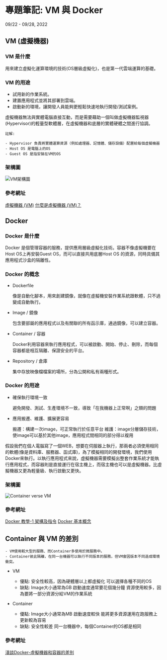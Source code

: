 # 專題筆記: VM 與 Docker
09/22 - 09/28, 2022

<!-- -------------------------------------------------- -->
VM (虛擬機器)
---

### VM 是什麼

用來建立虛擬化運算環境的技術(OS層級虛擬化)，也是第一代雲端運算的基礎。

### VM 的用途

- 試用新的作業系統。
- 建置應用程式並將其部署到雲端。
- 啟動新的環境，讓開發人員能夠更輕鬆快速地執行開發/測試案例。

虛擬機器無法與實體電腦直接互動，而是需要藉助一個叫做虛擬機器監視器(Hypervisor)的輕量型軟體層，在虛擬機器和底層的實體硬體之間進行協調。

    註解:
    
    - Hypervisor 負責將實體運算資源（例如處理器、記憶體、儲存設備）配置給每個虛擬機器
    - Host OS 是電腦上的OS
    - Guest OS 是指安裝在VM的OS

### 架構圖

![VM架構圖](https://i.imgur.com/Klm0lfG.png)

### 參考網址

[虛擬機器 (VM)](https://www.ibm.com/tw-zh/cloud/learn/virtual-machines) 
[什麼是虛擬機器 (VM)？](https://azure.microsoft.com/zh-tw/resources/cloud-computing-dictionary/what-is-a-virtual-machine/#overview)

<!-- -------------------------------------------------- -->
Docker
---

### Docker 是什麼

Docker 是個管理容器的服務，提供應用層級虛擬化技術。容器不像虛擬機要在Host OS上再安裝Guest OS，而可以直接共用底層Host OS 的資源，同時具備其應用程式沙盒的隔離性。

### Docker 的概念

- Dockerfile

    像是自動化腳本，用來創建鏡像，就像在虛擬機安裝作業系統跟軟體，只不過變成自動執行。

- Image / 鏡像

    包含要部屬的應用程式以及有關聯的所有函示庫，通過鏡像，可以建立容器。

- Container / 容器
    
    Docker利用容器來執行應用程式，可以被啟動、開始、停止、刪除，而每個容器都是相互隔離、保證安全的平台。
    
- Repository / 倉庫
    
    集中存放映像檔檔案的場所，分為公開和私有兩種形式。


### Docker 的用途

- 確保執行環境一致

    避免開發、測試、生產環境不一致，導致「在我機器上正常啊」之類的問題

- 應用搬遷、維護、擴展更容易

    搬遷：構建一次image，可正常執行於任意平台
    維護：image分層儲存技術，使image可以基於其他image，應用程式間相同的部分得以複用

假設我們在個人電腦寫了一個WEB，想要在伺服器上執行，那兩者必須使用相同的軟體(像是資料庫、服務器、函式庫)，為了模擬相同的開發環境，我們使用Docker來執行。以執行應用程式來說，虛擬機器需要模擬出整套作業系統才能執行應用程式，而容器則是直接運行在宿主機上，而宿主機也可以是虛擬機器。比虛擬機器又更為輕量級、執行啟動又更快。

### 架構圖

![Container verse VM](https://i.imgur.com/gnlQGVa.png)

### 參考網址

[Docker 教學-1 架構及指令](https://mga8326.blogspot.com/2019/05/docker-1.html) 
[Docker 基本概念](https://tw.coderbridge.com/series/fa1b91903cf2495abd0034c823387a62/posts/0e37cfaab7c149bcbc0ed8df8b6cff67)

<!-- -------------------------------------------------- -->
Container 與 VM 的差別
---

    - VM使用較大型的服務、而Container多使用於微服務中。
    - Container彼此隔離，在同一台機器可以執行不同版本的服務，但VM會因版本不同造成環境衝突。

- VM
    - 優點:
    安全性較高，因為硬體層以上都虛擬化
    可以選擇各種不同的OS
    - 缺點:
    Image大小通常為GB
    啟動速度通常要花個幾分鐘
    資源使用較多，因為要將一部分資源分給VM的作業系統

- Container
    - 優點:
    Image大小通常為MB
    啟動速度較快
    能將更多資源運用在跑服務上
    更新較為容易
    - 缺點:
    安全性較差
    同一台機器中，每個Container的OS都是相同

### 參考網址

[淺談Docker-虛擬機器和容器的差別](https://ithelp.ithome.com.tw/m/articles/10238498)

<!-- -------------------------------------------------- -->